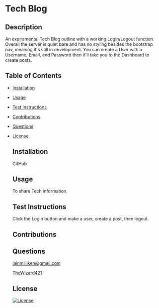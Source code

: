 # Tech Blog
  ## Description
  An expiramental Tech Blog outline with a working Login/Logout function. Overall the server is quiet bare and has no styling besides the bootstrap nav, meaning it's still in development. You can create a User with a Username, Email, and Password then it'll take you to the Dashboard to create posts.

  ## Table of Contents
* [Installation](#installation)
* [Usage](#usage)
* [Test Instructions](#test-instructions)
* [Contributions](#contributions)
* [Questions](#questions)
* [License](#license)

  ## Installation
  GitHub
  
  ## Usage
  To share Tech information.

  ## Test Instructions
  Click the Login button and make a user, create a post, then logout.
  
  ## Contributions
  

  ## Questions
  [iainmilliken@gmail.com](mailto:iainmilliken@gmail.com)

  [TheWizard421](https://github.com/TheWizard421)
  
  ## License
  [![License](https://img.shields.io/badge/License-MIT-Green.svg)](#)
